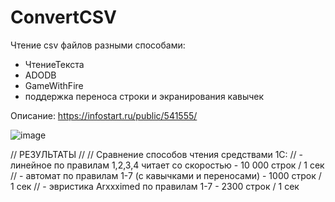 # ConvertCSV

Чтение csv файлов разными способами:
* ЧтениеТекста
* ADODB
* GameWithFire
* поддержка переноса строки и экранирования кавычек

Описание:
https://infostart.ru/public/541555/


![image](https://infostart.ru/upload/iblock/370/3705300661e9d4ece7608d455b2197e8.png)

// РЕЗУЛЬТАТЫ
//
// Cравнение способов чтения средствами 1С:
//  - линейное по правилам 1,2,3,4 читает со скоростью - 10 000 строк / 1 сек
//  - автомат по правилам 1-7 (с кавычками и переносами) - 1000 строк / 1 сек
//  - эвристика Arxxximed по правилам 1-7 - 2300 строк / 1 сек
